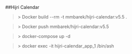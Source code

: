 ##Hijri Calendar

>\> Docker build --rm -t mmbarek/hijri-calendar:v5.5 .

>\> Docker push mmbarek/hijri-calendar:v5.5

>\> docker-compose up -d

>\> docker exec -it hijri-calendar_app_1 /bin/ash
